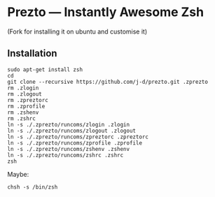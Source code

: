 Prezto — Instantly Awesome Zsh
==============================

(Fork for installing it on ubuntu and customise it)

Installation
------------

    sudo apt-get install zsh
    cd
    git clone --recursive https://github.com/j-d/prezto.git .zprezto
    rm .zlogin
    rm .zlogout
    rm .zpreztorc
    rm .zprofile
    rm .zshenv
    rm .zshrc
    ln -s ./.zprezto/runcoms/zlogin .zlogin
    ln -s ./.zprezto/runcoms/zlogout .zlogout
    ln -s ./.zprezto/runcoms/zpreztorc .zpreztorc
    ln -s ./.zprezto/runcoms/zprofile .zprofile
    ln -s ./.zprezto/runcoms/zshenv .zshenv
    ln -s ./.zprezto/runcoms/zshrc .zshrc
    zsh

Maybe:

    chsh -s /bin/zsh
